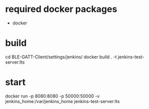 # required docker packages
- docker

# build
cd BLE-GATT-Client/settings/jenkins/
docker build . -t jenkins-test-server:lts

# start 
docker run -p 8080:8080 -p 50000:50000 -v jenkins_home:/var/jenkins_home jenkins-test-server:lts
